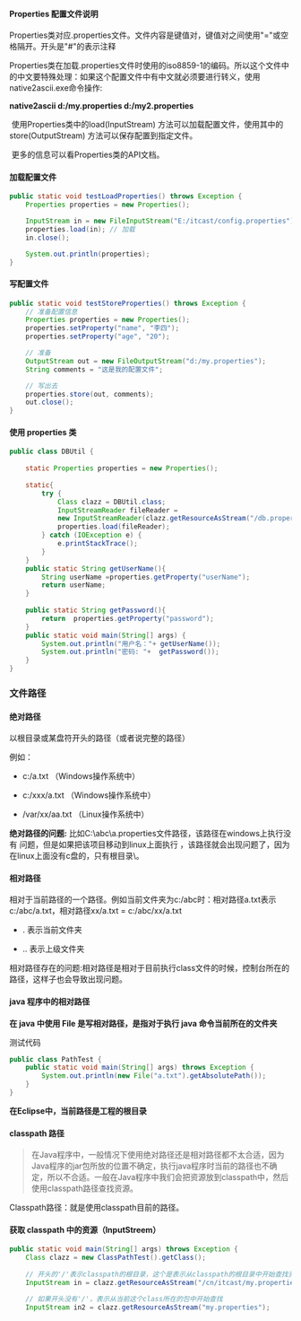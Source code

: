 #### Properties 配置文件说明

Properties类对应.properties文件。文件内容是键值对，键值对之间使用"="或空格隔开。开头是"#"的表示注释

​	Properties类在加载.properties文件时使用的iso8859-1的编码。所以这个文件中的中文要特殊处理：如果这个配置文件中有中文就必须要进行转义，使用native2ascii.exe命令操作:

**native2ascii d:/my.properties d:/my2.properties**

​	使用Properties类中的load(InputStream) 方法可以加载配置文件，使用其中的store(OutputStream) 方法可以保存配置到指定文件。

​	更多的信息可以看Properties类的API文档。

#### 加载配置文件

```java
public static void testLoadProperties() throws Exception {
	Properties properties = new Properties();

	InputStream in = new FileInputStream("E:/itcast/config.properties");
	properties.load(in); // 加载
	in.close();

	System.out.println(properties);
}
```

#### 写配置文件

```java
public static void testStoreProperties() throws Exception {
	// 准备配置信息
	Properties properties = new Properties();
	properties.setProperty("name", "李四");
	properties.setProperty("age", "20");

	// 准备
	OutputStream out = new FileOutputStream("d:/my.properties");
	String comments = "这是我的配置文件";

	// 写出去
	properties.store(out, comments);
	out.close();
}
```

#### 使用 properties 类 

```java
public class DBUtil {
	
	static Properties properties = new Properties();
	
	static{
		try {
			Class clazz = DBUtil.class;
			InputStreamReader fileReader =
			new InputStreamReader(clazz.getResourceAsStream("/db.properties"));
			properties.load(fileReader);
		} catch (IOException e) {
			e.printStackTrace();
		}
	}
	public static String getUserName(){
		String userName =properties.getProperty("userName");
		return userName;
	}
	
	public static String getPassword(){
		return	properties.getProperty("password");
	}
	public static void main(String[] args) {
		System.out.println("用户名："+ getUserName());
		System.out.println("密码: "+  getPassword());
	}
}
```

### 文件路径

#### 绝对路径

以根目录或某盘符开头的路径（或者说完整的路径）

例如：

-  c:/a.txt （Windows操作系统中）

-  c:/xxx/a.txt （Windows操作系统中）

-  /var/xx/aa.txt （Linux操作系统中）

 **绝对路径的问题:** 比如C:\abc\a.properties文件路径，该路径在windows上执行没有 问题，但是如果把该项目移动到linux上面执行 ，该路径就会出现问题了，因为在linux上面没有c盘的，只有根目录\。

#### 相对路径

相对于当前路径的一个路径。例如当前文件夹为c:/abc时：相对路径a.txt表示c:/abc/a.txt，相对路径xx/a.txt = c:/abc/xx/a.txt

-  .  表示当前文件夹

-  .. 表示上级文件夹	

相对路径存在的问题:相对路径是相对于目前执行class文件的时候，控制台所在的路径，这样子也会导致出现问题。

#### java 程序中的相对路径

**在 java 中使用 File 是写相对路径，是指对于执行 java 命令当前所在的文件夹**

测试代码

```java
public class PathTest {
	public static void main(String[] args) throws Exception {
		System.out.println(new File("a.txt").getAbsolutePath());
	}
}
```

**在Eclipse中，当前路径是工程的根目录**

#### classpath 路径

> 在Java程序中，一般情况下使用绝对路径还是相对路径都不太合适，因为Java程序的jar包所放的位置不确定，执行java程序时当前的路径也不确定，所以不合适。一般在Java程序中我们会把资源放到classpath中，然后使用classpath路径查找资源。

Classpath路径：就是使用classpath目前的路径。

#### 获取 classpath 中的资源（InputStreem）

```java
public static void main(String[] args) throws Exception {
	Class clazz = new ClassPathTest().getClass();
	
	// 开头的'/'表示classpath的根目录，这个是表示从classpath的根目录中开始查找资源
	InputStream in = clazz.getResourceAsStream("/cn/itcast/my.properties");

	// 如果开头没有'/'，表示从当前这个class所在的包中开始查找
	InputStream in2 = clazz.getResourceAsStream("my.properties");
```

